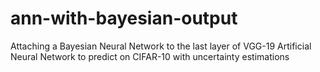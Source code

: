 # ann-with-bayesian-output
Attaching a Bayesian Neural Network to the last layer of VGG-19 Artificial Neural Network to predict on CIFAR-10 with uncertainty estimations
